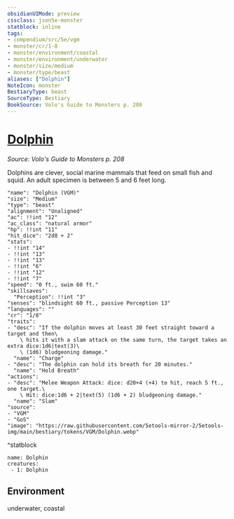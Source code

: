 ```yaml
---
obsidianUIMode: preview
cssclass: json5e-monster
statblock: inline
tags:
- compendium/src/5e/vgm
- monster/cr/1-8
- monster/environment/coastal
- monster/environment/underwater
- monster/size/medium
- monster/type/beast
aliases: ["Dolphin"]
NoteIcon: monster
BestiaryType: beast
SourceType: Bestiary
BookSource: Volo's Guide to Monsters p. 208
---
```

# [Dolphin](3-Mechanics\CLI\bestiary\beast/dolphin-vgm.md)
*Source: Volo's Guide to Monsters p. 208*  

Dolphins are clever, social marine mammals that feed on small fish and squid. An adult specimen is between 5 and 6 feet long.

```statblock
"name": "Dolphin (VGM)"
"size": "Medium"
"type": "beast"
"alignment": "Unaligned"
"ac": !!int "12"
"ac_class": "natural armor"
"hp": !!int "11"
"hit_dice": "2d8 + 2"
"stats":
- !!int "14"
- !!int "13"
- !!int "13"
- !!int "6"
- !!int "12"
- !!int "7"
"speed": "0 ft., swim 60 ft."
"skillsaves":
  "Perception": !!int "3"
"senses": "blindsight 60 ft., passive Perception 13"
"languages": ""
"cr": "1/8"
"traits":
- "desc": "If the dolphin moves at least 30 feet straight toward a target and then\
    \ hits it with a slam attack on the same turn, the target takes an extra dice:1d6|text(3)\
    \ (1d6) bludgeoning damage."
  "name": "Charge"
- "desc": "The dolphin can hold its breath for 20 minutes."
  "name": "Hold Breath"
"actions":
- "desc": "Melee Weapon Attack: dice: d20+4 (+4) to hit, reach 5 ft., one target.\
    \ Hit: dice:1d6 + 2|text(5) (1d6 + 2) bludgeoning damage."
  "name": "Slam"
"source":
- "VGM"
- "GoS"
"image": "https://raw.githubusercontent.com/5etools-mirror-2/5etools-img/main/bestiary/tokens/VGM/Dolphin.webp"
```
^statblock

```encounter-table
name: Dolphin
creatures:
 - 1: Dolphin
```

## Environment

underwater, coastal